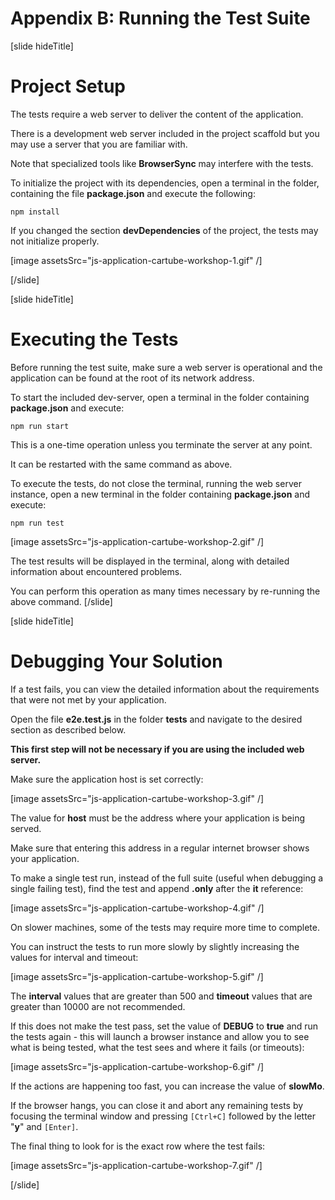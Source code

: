 # Appendix B: Running the Test Suite 
[slide hideTitle]

# Project Setup 
The tests require a web server to deliver the content of the application. 

There is a development web server included in the project scaffold but you may use a server that you are familiar with. 

Note that specialized tools like **BrowserSync** may interfere with the tests. 

To initialize the project with its dependencies, open a terminal in the folder, containing the file **package.json** and execute the following: 

`npm install `

If you changed the section **devDependencies** of the project, the tests may not initialize properly. 

[image assetsSrc="js-application-cartube-workshop-1.gif" /]


[/slide]

[slide hideTitle]
# Executing the Tests 
Before running the test suite, make sure a web server is operational and the application can be found at the root of its network address. 

To start the included dev-server, open a terminal in the folder containing **package.json** and execute: 

`npm run start `

This is a one-time operation unless you terminate the server at any point. 

It can be restarted with the same command as above. 

To execute the tests, do not close the terminal, running the web server instance, open a new terminal  in the folder containing **package.json** and execute: 

`npm run test`

[image assetsSrc="js-application-cartube-workshop-2.gif" /]

The test results will be displayed in the terminal, along with detailed information about encountered problems.

You can perform this operation as many times necessary by re-running the above command. 
[/slide]

[slide hideTitle]
# Debugging Your Solution 

If a test fails, you can view the detailed information about the requirements that were not met by your application.

Open the file **e2e.test.js** in the folder **tests** and navigate to the desired section as described below. 

**This first step will not be necessary if you are using the included web server.** 

Make sure the application host is set correctly: 

[image assetsSrc="js-application-cartube-workshop-3.gif" /]

The value for **host** must be the address where your application is being served. 

Make sure that entering this address in a regular internet browser shows your application. 

To make a single test run, instead of the full suite (useful when debugging a single failing test), find the test and append **.only** after the **it** reference: 

[image assetsSrc="js-application-cartube-workshop-4.gif" /]

On slower machines, some of the tests may require more time to complete. 

You can instruct the tests to run more slowly by slightly increasing the values for interval and timeout: 

[image assetsSrc="js-application-cartube-workshop-5.gif" /]

The **interval** values that are greater than 500 and **timeout** values that are greater than 10000 are not recommended. 

If this does not make the test pass, set the value of **DEBUG** to **true** and run the tests again - this will launch a browser instance and allow you to see what is being tested, what the test sees and where it fails (or timeouts): 

[image assetsSrc="js-application-cartube-workshop-6.gif" /]

If the actions are happening too fast, you can increase the value of **slowMo**. 

If the browser hangs, you can close it and abort any remaining tests by focusing the terminal window and pressing `[Ctrl+C]` followed by the letter "**y**" and `[Enter]`. 

The final thing to look for is the exact row where the test fails: 

[image assetsSrc="js-application-cartube-workshop-7.gif" /]


[/slide]










